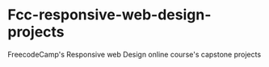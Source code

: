 # Fcc-responsive-web-design-projects
FreecodeCamp's Responsive web Design online course's capstone projects
